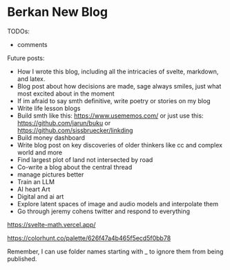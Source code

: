 # Berkan New Blog

TODOs:
- comments

Future posts:
- How I wrote this blog, including all the intricacies of svelte, markdown, and latex.
- Blog post about how decisions are made, sage always smiles, just what most excited about in the moment
- If im afraid to say smth definitive, write poetry or stories on my blog
- Write life lesson blogs
- Build smth like this: https://www.usememos.com/ or just use this: https://github.com/jarun/buku or https://github.com/sissbruecker/linkding
- Build money dashboard
- Write blog post on key discoveries of older thinkers like cc and complex world and more
- Find largest plot of land not intersected by road
- Co-write a blog about the central thread
- manage pictures better
- Train an LLM
- AI heart Art
- Digital and ai art
- Explore latent spaces of image and audio models and interpolate them
- Go through jeremy cohens twitter and respond to everything

https://svelte-math.vercel.app/

https://colorhunt.co/palette/626f47a4b465f5ecd5f0bb78

Remember, I can use folder names starting with _ to ignore them from being published.